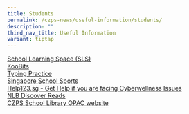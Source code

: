 ```yaml
---
title: Students
permalink: /czps-news/useful-information/students/
description: ""
third_nav_title: Useful Information
variant: tiptap
---
```

<p><a href="https://vle.learning.moe.edu.sg/login" rel="noopener noreferrer nofollow" target="">School Learning Space (SLS)</a>
<br><a href="https://problemsums.koobits.com/?utm_source=ruler&amp;utm_medium=cloudflare&amp;utm_campaign=login" rel="noopener noreferrer nofollow" target="">KooBits</a>
<br><a href="https://kids.learn2type.com/tots" rel="noopener" target="_blank">Typing Practice</a>
<br><a href="https://nsg.moe.edu.sg/home" rel="noopener" target="_blank">Singapore School Sports</a>
<br><a href="https://help123.sg/" rel="noopener" target="_blank">Help123.sg - Get Help if you are facing Cyberwellness Issues</a>
<br><a href="https://childrenandteens.nlb.gov.sg/" rel="noopener noreferrer nofollow" target="">NLB Discover Reads</a>
<br><a href="https://schoolibrary.moe.edu.sg/chongzhengpri" rel="noopener noreferrer nofollow" target="">CZPS School Library OPAC website</a>
</p>